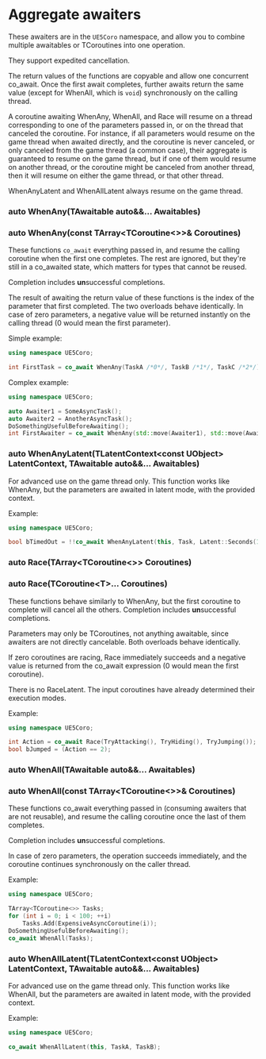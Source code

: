# Aggregate awaiters

These awaiters are in the `UE5Coro` namespace, and allow you to combine multiple
awaitables or TCoroutines into one operation.

They support expedited cancellation.

The return values of the functions are copyable and allow one concurrent
co_await.
Once the first await completes, further awaits return the same value (except for
WhenAll, which is `void`) synchronously on the calling thread.

A coroutine awaiting WhenAny, WhenAll, and Race will resume on a thread
corresponding to one of the parameters passed in, or on the thread that canceled
the coroutine.
For instance, if all parameters would resume on the game thread when awaited
directly, and the coroutine is never canceled, or only canceled from the game
thread (a common case), their aggregate is guaranteed to resume on the game
thread, but if one of them would resume on another thread, or the coroutine
might be canceled from another thread, then it will resume on either the game
thread, or that other thread.

WhenAnyLatent and WhenAllLatent always resume on the game thread.

### auto WhenAny(TAwaitable auto&&... Awaitables)
### auto WhenAny(const TArray\<TCoroutine\<\>\>& Coroutines)

These functions `co_await` everything passed in, and resume the calling
coroutine when the first one completes.
The rest are ignored, but they're still in a co_awaited state, which matters for
types that cannot be reused.

Completion includes **un**successful completions.

The result of awaiting the return value of these functions is the index of the
parameter that first completed.
The two overloads behave identically.
In case of zero parameters, a negative value will be returned instantly on the
calling thread (0 would mean the first parameter).

Simple example:
```cpp
using namespace UE5Coro;

int FirstTask = co_await WhenAny(TaskA /*0*/, TaskB /*1*/, TaskC /*2*/);
```

Complex example:
```cpp
using namespace UE5Coro;

auto Awaiter1 = SomeAsyncTask();
auto Awaiter2 = AnotherAsyncTask();
DoSomethingUsefulBeforeAwaiting();
int FirstAwaiter = co_await WhenAny(std::move(Awaiter1), std::move(Awaiter2));
```

### auto WhenAnyLatent(TLatentContext\<const UObject\> LatentContext, TAwaitable auto&&... Awaitables)

For advanced use on the game thread only.
This function works like WhenAny, but the parameters are awaited in latent mode,
with the provided context.

Example:
```cpp
using namespace UE5Coro;

bool bTimedOut = !!co_await WhenAnyLatent(this, Task, Latent::Seconds(1));
```

### auto Race(TArray\<TCoroutine\<\>\> Coroutines)
### auto Race(TCoroutine\<T\>... Coroutines)

These functions behave similarly to WhenAny, but the first coroutine to complete
will cancel all the others.
Completion includes **un**successful completions.

Parameters may only be TCoroutines, not anything awaitable, since awaiters are
not directly cancelable.
Both overloads behave identically.

If zero coroutines are racing, Race immediately succeeds and a negative value is
returned from the co_await expression (0 would mean the first coroutine).

There is no RaceLatent.
The input coroutines have already determined their execution modes.

Example:
```cpp
using namespace UE5Coro;

int Action = co_await Race(TryAttacking(), TryHiding(), TryJumping());
bool bJumped = (Action == 2);
```

### auto WhenAll(TAwaitable auto&&... Awaitables)
### auto WhenAll(const TArray\<TCoroutine\<\>\>& Coroutines)

These functions co_await everything passed in (consuming awaiters that are not
reusable), and resume the calling coroutine once the last of them completes.

Completion includes **un**successful completions.

In case of zero parameters, the operation succeeds immediately, and the
coroutine continues synchronously on the caller thread.

Example:
```cpp
using namespace UE5Coro;

TArray<TCoroutine<>> Tasks;
for (int i = 0; i < 100; ++i)
    Tasks.Add(ExpensiveAsyncCoroutine(i));
DoSomethingUsefulBeforeAwaiting();
co_await WhenAll(Tasks);
```

### auto WhenAllLatent(TLatentContext\<const UObject\> LatentContext, TAwaitable auto&&... Awaitables)

For advanced use on the game thread only.
This function works like WhenAll, but the parameters are awaited in latent mode,
with the provided context.

Example:
```cpp
using namespace UE5Coro;

co_await WhenAllLatent(this, TaskA, TaskB);
```
